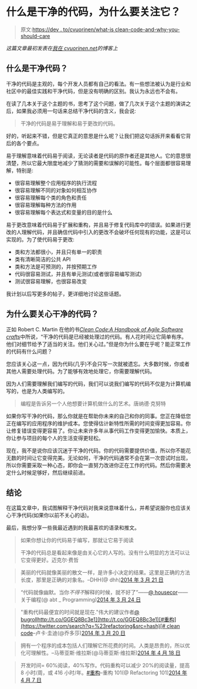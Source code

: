 # 什么是干净的代码，为什么要关注它？

> 原文:[https://dev . to/cvuorinen/what-is clean-code-and-why-you-should-care](https://dev.to/cvuorinen/what-is-clean-code-and-why-should-you-care)

*这篇文章最初发表在[我在 cvuorinen.net](http://cvuorinen.net/2014/04/what-is-clean-code-and-why-should-you-care/)的博客上*

## 什么是干净代码？

干净的代码是主观的，每个开发人员都有自己的看法。有一些想法被认为是行业和社区中的最佳实践和干净代码，但是没有明确的区别。我认为永远也不会有。

在读了几本关于这个主题的书，思考了这个问题，做了几次关于这个主题的演讲之后，如果我必须用一句话来总结干净代码的含义，我会说:

> 干净的代码是易于理解和易于更改的代码。

好的，听起来不错，但是它真正的意思是什么呢？让我们把这句话拆开来看看它背后的各个要点。

易于理解意味着代码易于阅读，无论读者是代码的原作者还是其他人。它的意思很清楚，所以它最大限度地减少了猜测的需要和误解的可能性。每个层面都很容易理解，特别是:

*   很容易理解整个应用程序的执行流程
*   很容易理解不同的对象如何相互协作
*   很容易理解每个类的角色和责任
*   很容易理解每种方法的作用
*   很容易理解每个表达式和变量的目的是什么

易于更改意味着代码易于扩展和重构，并且易于修复代码库中的错误。如果进行更改的人理解代码，并且确信代码中引入的更改不会破坏任何现有的功能，这是可以实现的。为了使代码易于更改:

*   类和方法都很小，并且只有单一的职责
*   类有清晰简洁的公共 API
*   类和方法是可预测的，并按预期工作
*   代码很容易测试，并且有单元测试(或者很容易编写测试)
*   测试很容易理解，也很容易改变

我计划以后写更多的帖子，更详细地讨论这些话题。

## 为什么要关心干净的代码？

正如 Robert C. Martin 在他的书[*Clean Code:A Handbook of Agile Software crafts*](http://www.amazon.com/Clean-Code-Handbook-Software-Craftsmanship/dp/0132350882)中所说，“干净的代码是已经被处理过的代码。有人花时间让它简单有序。他们对细节给予了适当的关注。他们关心过。”但是你为什么要在乎呢？能正常工作的代码有什么问题？

您应该关心这一点，因为代码(几乎)不会只写一次就被遗忘。大多数时候，你或者其他人需要处理代码。为了能够有效地处理它，你需要理解代码。

因为人们需要理解我们编写的代码，我们可以说我们编写的代码不仅是为计算机编写的，也是为人类编写的。

> 编程是告诉另一个人他想要计算机做什么的艺术。唐纳德·克努特

如果你写干净的代码，那么你就是在帮助你未来的自己和你的同事。您正在降低您正在编写的应用程序的维护成本。您使得估计新特性所需的时间变得更加容易。你让修复错误变得更容易了。你让未来许多年从事代码工作变得更加愉快。本质上，你让参与项目的每个人的生活变得更轻松。

现在，我不是说你应该沉迷于干净的代码。你的代码需要提供价值，所以你不能花无数的时间让它变得完美。无论如何，干净的代码通常不会在第一次尝试时出现，所以你需要采取一种心态，即你会一直努力改进你正在工作的代码。然后你需要决定什么时候足够好，然后继续前进。

## 结论

在这篇文章中，我试图解释干净代码对我来说意味着什么，并希望说服你也应该关心干净代码(如果你以前不关心的话)。

最后，我想分享一些我最近遇到的我最喜欢的语录和推文。

> 如果你想让你的代码易于编写，那就让它易于阅读
> 
> 干净的代码总是看起来像是由关心它的人写的。没有什么明显的方法可以让它变得更好。迈克尔·费哲

> 美丽的代码就像美丽的散文一样，是许多小决定的结果。这里是正确的方法长度，那里是正确的对象名。–DHH(@ dhh)[2014 年 3 月 21 日](https://twitter.com/dhh/statuses/447042824622850048)

> “代码就像幽默。当你*不得不*解释的时候，就不好了”——[@ housecor](https://twitter.com/housecor)——关于编程(@ abt _ Programming)[2014 年 3 月 24 日](https://twitter.com/abt_programming/statuses/448101448564629504)

> "重构代码最便宜的时间就是现在."伟大的建议作者[@ bugroll](https://twitter.com/bugroll)[http://t.co/GGEQ8Bc3e1](http://t.co/GGEQ8Bc3e1)[#重构](https://twitter.com/search?q=%23refactoring&src=hash)[# clean code](https://twitter.com/search?q=%23cleancode&src=hash)–卢卡·圭迪(@乔多莎)[2014 年 3 月 20 日](https://twitter.com/jodosha/statuses/446683743907237888)

> 拥有一个程序的成本包括人们理解它所花费的时间。人类是昂贵的，所以优化可理解性。–马蒂亚斯·维拉斯(@马蒂亚斯·维拉斯)[2014 年 4 月 18 日](https://twitter.com/mathiasverraes/statuses/457239755785506816)

> 开发时间= 60%阅读，40%写作。代码重构可以减少 20%的阅读量，提高 8 小时/周，或 416 小时/年。[#重构](https://twitter.com/search?q=%23refactor&src=hash)–重构 101(@ Refactoring 101)[2014 年 4 月 7 日](https://twitter.com/refactoring101/statuses/453282385027534848)
